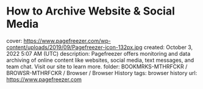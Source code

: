 # How to Archive Website & Social Media

cover: https://www.pagefreezer.com/wp-content/uploads/2019/09/Pagefreezer-icon-132px.jpg
created: October 3, 2022 5:07 AM (UTC)
description: Pagefreezer offers monitoring and data archiving of online content like websites, social media, text messages, and team chat. Visit our site to learn more.
folder: BOOKMRKS-MTHRFCKR / BROWSR-MTHRFCKR / Browser / Browser History
tags: browser history
url: https://www.pagefreezer.com